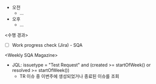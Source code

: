 - 오전
	- ...
- 오후
	- ...

<수행 경과>
- [ ] Work progress check (Jira) - SQA

\<Weekly SQA Magazine>
- JQL: issuetype = "Test Request" and (created >= startOfWeek() or resolved >= startOfWeek())
	- TR 이슈 중 이번주에 생성되었거나 종료된 이슈를 조회